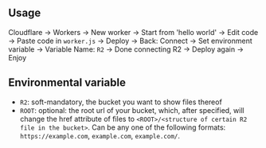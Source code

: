 ## Usage
Cloudflare -> Workers -> New worker -> Start from 'hello world' -> Edit code -> Paste code in `worker.js` -> Deploy -> Back: Connect -> Set environment variable -> Variable Name: `R2` -> Done connecting R2 -> Deploy again -> Enjoy

## Environmental variable
- `R2`: soft-mandatory, the bucket you want to show files thereof
- `ROOT`: optional: the root url of your bucket, which, after specified, will change the href attribute of files to `<ROOT>/<structure of certain R2 file in the bucket>`. Can be any one of the following formats: `https://example.com`, `example.com`, `example.com/`. 
